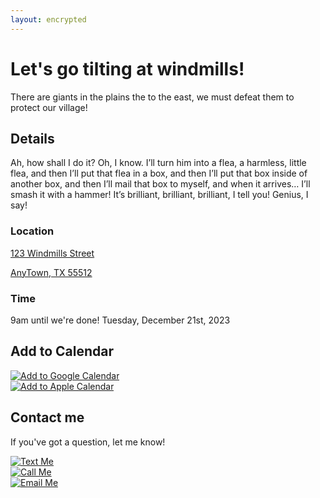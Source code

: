 ```yaml
---
layout: encrypted
---
```


# Let's go tilting at windmills!

There are giants in the plains the to the east, we must defeat them to protect our village!

## Details

Ah, how shall I do it? Oh, I know. I’ll turn him into a flea, a harmless, little flea, and then I’ll put that flea in a box, and then I’ll put that box inside of another box, and then I’ll mail that box to myself, and when it arrives… I’ll smash it with a hammer! It’s brilliant, brilliant, brilliant, I tell you! Genius, I say!

### Location

<div class="body__address">
  <a href="maps url">
    <p>123 Windmills Street</p>
    <p>AnyTown, TX 55512</p>
  </a>
</div>

### Time

<div class="body__time">
  <p>9am until we're done! Tuesday, December 21st, 2023</p>
</div>

<h2>Add to Calendar</h2>
<div class="body__add-cal-event">
  <div class="body__add-cal-event google-calendar">
    <a class="google-cal-link" href="https://www.google.com/calendar/render?action=TEMPLATE&text=Event%20Title&details=A%20great%20description%20for%20a%20great%20event&location=123%20Street,%20City%20NY%2091727&dates=20190927T130000/20190928T130000">
      <img
        class="google-icon body__calendar-icon"
        src="/hang-out-with-me/images/google-100.png"
        alt="Add to Google Calendar">
    </a>
  </div>

  <div class="body__add-cal-event apple-calendar">
    <a class="apple-cal-link" href="/hang-out-with-me/event_files/Y1WGq8khbcyKj6wt0~MwoPHX5f5D/event.ics">
      <img
        class="apple-icon body__calendar-icon"
        src="/hang-out-with-me/images/apple-100.png"
        alt="Add to Apple Calendar">
    </a>
  </div>
</div>

## Contact me

If you've got a question, let me know!

<div class="body__contact">
  <div class="body__contact-sms body__contact-icon">
    <a href="sms:5551234567">
      <img
        class="sms-logo body__contact-icon body__contact-logo"
        src="/hang-out-with-me/images/sms-100.png"
        alt="Text Me">
      </a>
  </div>
  <div class="body__contact-phone body__contact-icon">
    <a href="tel:5551234567">
      <img
        class="phone-logo body__contact-icon body__contact-logo"
        src="/hang-out-with-me/images/phone-100.png"
        alt="Call Me">
    </a>
  </div>
  <div class="body__contact-email body__contact-icon">
    <a href="mailto:email@fake_email.blargh?subject=Question About the Event">
      <img
        class="email-logo body__contact-icon body__contact-logo"
        src="/hang-out-with-me/images/email-100.png"
        alt="Email Me">
    </a>
  </div>
</div>
